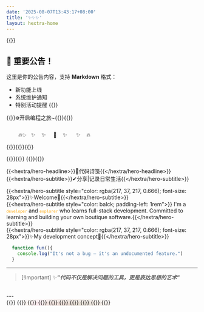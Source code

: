 ```yaml
---
date: '2025-08-07T13:43:17+08:00'
title: '✨✨✨'
layout: hextra-home
---
```



{{<announcement>}}
## 🚀 重要公告！
这里是你的公告内容，支持 **Markdown** 格式：
- 新功能上线
- 系统维护通知
- 特别活动提醒
{{</announcement>}}

<div class="container-home" style="margin: 0 auto; width: 100%; max-width: 1200px;">
{{<hextra/hero-badge link="/guide">}}❄️开启编程之旅~{{<icon "arrow-circle-right">}}{{</hextra/hero-badge>}}

<p style="padding-top: 8px;">&nbsp;&nbsp;&nbsp;&nbsp;&nbsp;&nbsp;&nbsp;&nbsp;🔥✨&nbsp;&nbsp;&nbsp;✨&nbsp;&nbsp;&nbsp;&nbsp;✨&nbsp;&nbsp;&nbsp;&nbsp;&nbsp;🎉&nbsp;&nbsp;&nbsp;&nbsp;✨&nbsp;&nbsp;&nbsp;&nbsp;&nbsp;&nbsp;✨&nbsp;&nbsp;&nbsp;&nbsp;🔥</p>
{{<center-container>}}{{<avatar src="https://cdn.jsdelivr.net/gh/QuasarMind-byte/QuasarMind-byte.github.io@main/static/images/avatar.webp" name="Jay YI" text="未经省察的人生不值得过" link="link="https://github.com/QuasarMind-byte/">}}{{</center-container>}}


{{<center-container>}}{{<icon name="cube-transparent" >}} {{<typewriter color="rgba(226, 136, 34, 0.67)">}}{{</center-container>}}

{{<hextra/hero-headline>}}🎨代码诗笺{{</hextra/hero-headline>}}
{{<hextra/hero-subtitle>}}✔分享|记录日常生活{{</hextra/hero-subtitle>}}
<br>

{{<hextra/hero-subtitle style="color: rgba(217, 37, 217, 0.666); font-size: 28px">}}✨Welcome👋{{</hextra/hero-subtitle>}}
</br>
{{<hextra/hero-subtitle style="color: balck; padding-left: 1rem">}}
I'm a <code style="color: orange;">`developer`</code> and <code style="color: orange;">`explorer`</code> who learns full-stack development. Committed to learning and building your own boutique software.{{</hextra/hero-subtitle>}}
</br>
{{<hextra/hero-subtitle style="color: rgba(217, 37, 217, 0.666); font-size: 28px">}}✨My development concept🎯{{</hextra/hero-subtitle>}}

```js
  function fun(){
    console.log("It's not a bug – it's an undocumented feature.")
  }
```

---
>[!Important] ✨***"代码不仅是解决问题的工具，更是表达思想的艺术"***
</br>
---
</br>
<!-- feature  -->
{{<hextra/feature-grid>}}
{{<hextra/feature-card link="guide/front-end" title="🎬前端" subtitle="前端技术学习记录</br> HTML/CSS   ` |` JavaScript `|` Vue " class="hx:aspect-auto hx:md:aspect-[1.1/1] hx:max-md:min-h-[340px]" style="background: radial-gradient(ellipse at 50% 80%,rgba(246, 82, 7, 0.15),hsla(17, 97%, 52%, 0.00));">}}
{{<hextra/feature-card link="guide/java" title="🚀后端" subtitle="后端技术学习记录 </br>Java` |` Go` |` Mysql `|` Spring" class="hx:aspect-auto hx:md:aspect-[1.1/1] hx:max-md:min-h-[340px]" style="background: radial-gradient(ellipse at 50% 80%,rgba(194,97,254,0.15),hsla(0,0%,100%,0));">}}
{{<hextra/feature-card link="/project" title="🌟项目Star｜工作经验" subtitle="项目架构学习</br>参观 `Github`</br>Work Experience"class="hx:aspect-auto hx:md:aspect-[1.1/1] hx:max-md:min-h-[340px]" style="background: radial-gradient(ellipse at 50% 80%,rgba(126, 254, 97, 0.15),hsla(95, 72%, 66%, 0.00));">}}
{{<hextra/feature-card link="/book" title="♊书籍阅读" subtitle="阅读书籍记录" >}}
{{<hextra/feature-card link="/" title="🧭美图" subtitle="美图记录" >}}
{{<hextra/feature-card link="/" title="🗺️杂记" subtitle="日常生活记录" >}}
{{<hextra/feature-card link="/book" title="🥥厨艺" subtitle="菜谱记录" >}}
{{<hextra/feature-card link="/" title="🎻其他" subtitle="其他技能学习记录" >}}
{{</hextra/feature-grid>}} 

</div>